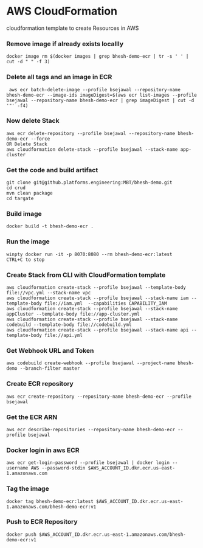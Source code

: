# AWS CloudFormation
cloudformation template to create Resources in AWS  

### Remove image if already exists locallly 
```
docker image rm $(docker images | grep bhesh-demo-ecr | tr -s ' ' | cut -d " " -f 3)
```

### Delete all tags and an image in ECR
```
 aws ecr batch-delete-image --profile bsejawal --repository-name bhesh-demo-ecr --image-ids imageDigest=$(aws ecr list-images --profile bsejawal --repository-name bhesh-demo-ecr | grep imageDigest | cut -d '"' -f4)
 ```
 
### Now delete Stack
```
aws ecr delete-repository --profile bsejawal --repository-name bhesh-demo-ecr --force
OR Delete Stack
aws cloudformation delete-stack --profile bsejawal --stack-name app-cluster
``` 

### Get the code and build artifact
```
git clone git@github.platforms.engineering:MBT/bhesh-demo.git
cd crud
mvn clean package
cd targate
```

### Build image
```
docker build -t bhesh-demo-ecr .
```


### Run the image
```
winpty docker run -it -p 8070:8080 --rm bhesh-demo-ecr:latest
CTRL+C to stop
```
### Create Stack from CLI with CloudFormation template
```
aws cloudformation create-stack --profile bsejawal --template-body file://vpc.yml --stack-name vpc
aws cloudformation create-stack --profile bsejawal --stack-name iam --template-body file://iam.yml  --capabilities CAPABILITY_IAM
aws cloudformation create-stack --profile bsejawal --stack-name appCluster --template-body file://app-cluster.yml
aws cloudformation create-stack --profile bsejawal --stack-name codebuild --template-body file://codebuild.yml 
aws cloudformation create-stack --profile bsejawal --stack-name api --template-body file://api.yml 
```
### Get Webhook URL and Token
```
aws codebuild create-webhook --profile bsejawal --project-name bhesh-demo --branch-filter master 
```
### Create ECR repository
```
aws ecr create-repository --repository-name bhesh-demo-ecr --profile bsejawal
```

### Get the ECR ARN
```
aws ecr describe-repositories --repository-name bhesh-demo-ecr --profile bsejawal
```

### Docker login in aws ECR
```
aws ecr get-login-password --profile bsejawal | docker login --username AWS --password-stdin $AWS_ACCOUNT_ID.dkr.ecr.us-east-1.amazonaws.com
```

### Tag the image
```
docker tag bhesh-demo-ecr:latest $AWS_ACCOUNT_ID.dkr.ecr.us-east-1.amazonaws.com/bhesh-demo-ecr:v1
```

### Push to ECR Repository
```
docker push $AWS_ACCOUNT_ID.dkr.ecr.us-east-1.amazonaws.com/bhesh-demo-ecr:v1
```

